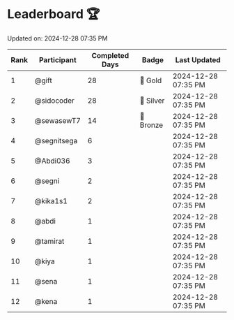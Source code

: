 # Leaderboard 🏆

Updated on: 2024-12-28 07:35 PM

| Rank | Participant       | Completed Days | Badge      | Last Updated         |
|------|-------------------|----------------|------------|----------------------|
| 1    | @gift             | 28             | 🏅 Gold     | 2024-12-28 07:35 PM |
| 2    | @sidocoder        | 28             | 🥈 Silver   | 2024-12-28 07:35 PM |
| 3    | @sewasewT7        | 14             | 🥉 Bronze   | 2024-12-28 07:35 PM |
| 4    | @segnitsega       | 6              |            | 2024-12-28 07:35 PM |
| 5    | @Abdi036          | 3              |            | 2024-12-28 07:35 PM |
| 6    | @segni            | 2              |            | 2024-12-28 07:35 PM |
| 7    | @kika1s1          | 2              |            | 2024-12-28 07:35 PM |
| 8    | @abdi             | 1              |            | 2024-12-28 07:35 PM |
| 9    | @tamirat          | 1              |            | 2024-12-28 07:35 PM |
| 10   | @kiya             | 1              |            | 2024-12-28 07:35 PM |
| 11   | @sena             | 1              |            | 2024-12-28 07:35 PM |
| 12   | @kena             | 1              |            | 2024-12-28 07:35 PM |
